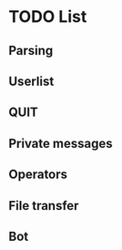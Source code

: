 # TODO List

## Parsing
## Userlist
## QUIT
## Private messages
## Operators
## File transfer
## Bot
